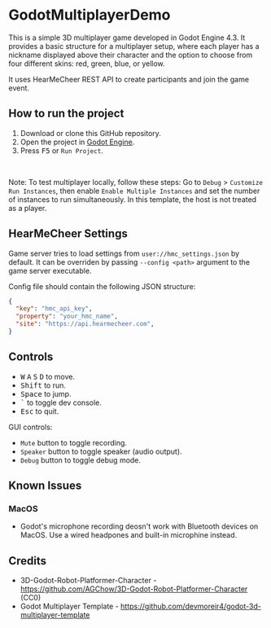 # GodotMultiplayerDemo

This is a simple 3D multiplayer game developed in Godot Engine 4.3. It provides a basic structure for a multiplayer setup, where each player has a nickname displayed above their character and the option to choose from four different skins: red, green, blue, or yellow.

It uses HearMeCheer REST API to create participants and join the game event.

## How to run the project

1. Download or clone this GitHub repository.
2. Open the project in [Godot Engine](https://godotengine.org).
3. Press <kbd>F5</kbd> or `Run Project`.

<br>

Note: To test multiplayer locally, follow these steps:
Go to `Debug` > `Customize Run Instances`, then enable `Enable Multiple Instances` and set the number of instances to run simultaneously. In this template, the host is not treated as a player.

## HearMeCheer Settings

Game server tries to load settings from `user://hmc_settings.json` by default. It can be overriden by passing `--config <path>` argument to the game server executable.

Config file should contain the following JSON structure:

```json
{
  "key": "hmc_api_key",
  "property": "your_hmc_name",
  "site": "https://api.hearmecheer.com",
}
```

## Controls

* <kbd>W</kbd> <kbd>A</kbd> <kbd>S</kbd> <kbd>D</kbd> to move.
* <kbd>Shift</kbd> to run.
* <kbd>Space</kbd> to jump.
* <kbd>`</kbd> to toggle dev console.
* <kbd>Esc</kbd> to quit.

GUI controls:

* `Mute` button to toggle recording.
* `Speaker` button to toggle speaker (audio output).
* `Debug` button to toggle debug mode.

## Known Issues

### MacOS

* Godot's microphone recording deosn't work with Bluetooth devices on MacOS. Use a wired headpones and built-in microphine instead.

## Credits

* 3D-Godot-Robot-Platformer-Character - https://github.com/AGChow/3D-Godot-Robot-Platformer-Character (CC0)
* Godot Multiplayer Template - https://github.com/devmoreir4/godot-3d-multiplayer-template
